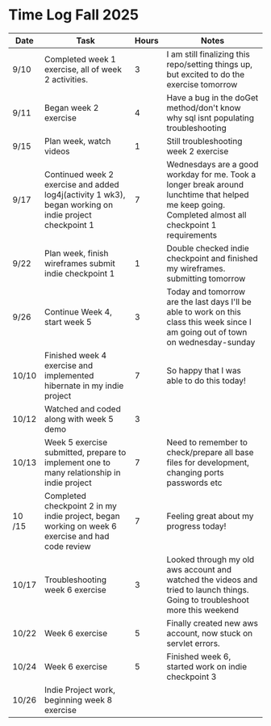 # Time Log Fall 2025

| Date | Task                                                                                       | Hours | Notes                                                                                                                                               |
|------|--------------------------------------------------------------------------------------------|---|-----------------------------------------------------------------------------------------------------------------------------------------------------|
| 9/10 | Completed week 1 exercise, all of week 2 activities.                                       | 3 | I am still finalizing this repo/setting things up, but excited to do the exercise tomorrow                                                          |
| 9/11 | Began week 2 exercise                                                                      | 4 | Have a bug in the doGet method/don't know why sql isnt populating troubleshooting                                                                   |
| 9/15 | Plan week, watch videos                                                                    | 1 | Still troubleshooting week 2 exercise                                                                                                               |
| 9/17 | Continued week 2 exercise and added log4j(activity 1 wk3), began working on indie project checkpoint 1 | 7 | Wednesdays are a good workday for me. Took a longer break around lunchtime that helped me keep going. Completed almost all checkpoint 1 requirements |
| 9/22 | Plan week, finish wireframes submit indie checkpoint 1                                     | 1 | Double checked indie checkpoint and finished my wireframes. submitting tomorrow                                                                     |
| 9/26 | Continue Week 4, start week 5                                                              | 3 | Today and tomorrow are the last days I'll be able to work on this class this week since I am going out of town on wednesday-sunday                  |
| 10/10 | Finished week 4 exercise and implemented hibernate in my indie project                     | 7 | So happy that I was able to do this today!                                                                                                          |
| 10/12 | Watched and coded along with week 5 demo                                                   | 3 |                                                                                                                                                     |
| 10/13 | Week 5 exercise submitted, prepare to implement one to many relationship in indie project  | 7 | Need to remember to check/prepare all base files for development, changing ports passwords etc                                                      |
| 10 /15 | Completed checkpoint 2 in my indie project, began working on week 6 exercise and had code review | 7 | Feeling great about my progress today! |
| 10/17 | Troubleshooting week 6 exercise | 3| Looked through my old aws account and watched the videos and tried to launch things. Going to troubleshoot more this weekend |
| 10/22 | Week 6 exercise | 5 | Finally created new aws account, now stuck on servlet errors. |
| 10/24 | Week 6 exercise | 5 | Finished week 6, started work on indie checkpoint 3 |
|10/26 | Indie Project work, beginning week 8 exercise | 
